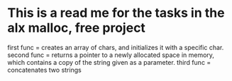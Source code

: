 This is a read me for the tasks in the alx malloc, free project
=======================================================================================
first func = creates an array of chars, and initializes it with a specific char.
second func =  returns a pointer to a newly allocated space in memory, which contains a copy of the string given as a parameter.
third func = concatenates two strings
